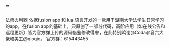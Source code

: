 # -
法师の利器
依据fusion app 和 lua 语言开发的一款用于湖南大学法学生日常学习的app，在fusion app的基础上，只原创了一部分代码，高阶应用（如在线公告和远程更新）皆为官方群上传的源码借鉴修改得来，在此特别鸣谢@Coda@音六大佬和美工@qioqio。
官方群：615443455
